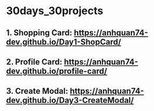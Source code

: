 # 30days_30projects

## 1. Shopping Card: https://anhquan74-dev.github.io/Day1-ShopCard/
## 2. Profile Card: https://anhquan74-dev.github.io/profile-card/
## 3. Create Modal:  https://anhquan74-dev.github.io/Day3-CreateModal/
